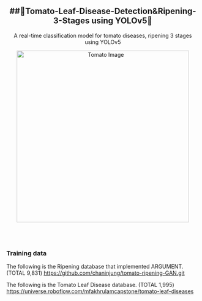 <h2 align="center">
  ##🍅Tomato-Leaf-Disease-Detection&Ripening-3-Stages using YOLOv5🍅</h2>

<p align="center">
  A real-time classification model for tomato diseases, ripening 3 stages using YOLOv5
</p>

<p align="center">
  <img src="https://github.com/chaninjung/tomato-disease-ripening-detection/assets/156671303/921f0c8a-5166-4884-b0a5-74fe726f22c0" width="450" alt="Tomato Image" style="display: block; margin: 0 auto;">
</p>

<br>
<br>

### Training data
The following is the Ripening database that implemented ARGUMENT. (TOTAL 9,831)
https://github.com/chaninjung/tomato-ripening-GAN.git

The following is the Tomato Leaf Disease database. (TOTAL 1,995)
https://universe.roboflow.com/mfakhrulamcapstone/tomato-leaf-diseases

<br>

### 
